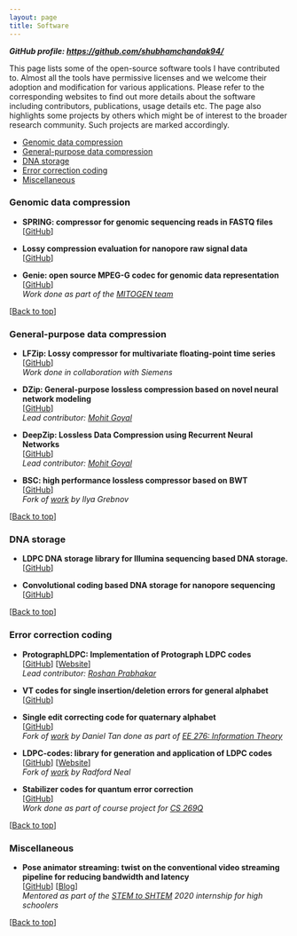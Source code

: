 ```yaml
---
layout: page
title: Software
---
```

_**GitHub profile: <https://github.com/shubhamchandak94/>**_

This page lists some of the open-source software tools I have contributed to.
Almost all the tools have permissive licenses and we welcome their adoption and
modification for various applications.
Please refer to the corresponding websites to find out more details about the software
including contributors, publications, usage details etc.
The page also highlights some projects by others which might be of interest to
 the broader research community.
Such projects are marked accordingly.

- [Genomic data compression](#genomic-data-compression)
- [General-purpose data compression](#general-data-compression)
- [DNA storage](#dna-storage)
- [Error correction coding](#error-correction-coding)
- [Miscellaneous](#miscellaneous)

### Genomic data compression
- **SPRING: compressor for genomic sequencing reads in FASTQ files**  
  [[GitHub](https://github.com/shubhamchandak94/Spring/)]

- **Lossy compression evaluation for nanopore raw signal data**  
  [[GitHub](https://github.com/shubhamchandak94/lossy_compression_evaluation)]

- **Genie: open source MPEG-G codec for genomic data representation**  
  [[GitHub](https://github.com/mitogen/genie/)]  
  _Work done as part of the [MITOGEN team](https://mitogen.github.io/)_

<a id="general-data-compression"></a>[[Back to top](#top_anchor_)]
### General-purpose data compression
- **LFZip: Lossy compressor for multivariate floating-point time series**  
  [[GitHub](https://github.com/shubhamchandak94/LFZip/)]  
  _Work done in collaboration with Siemens_

- **DZip: General-purpose lossless compression based on novel neural network modeling**  
  [[GitHub](https://github.com/mohit1997/Dzip-torch/)]   
  _Lead contributor: [Mohit Goyal](https://scholar.google.com/citations?user=M7S3soEAAAAJ&hl=en)_

- **DeepZip: Lossless Data Compression using Recurrent Neural Networks**  
  [[GitHub](https://github.com/mohit1997/DeepZip)]  
  _Lead contributor: [Mohit Goyal](https://scholar.google.com/citations?user=M7S3soEAAAAJ&hl=en)_

- **BSC: high performance lossless compressor based on BWT**  
  [[GitHub](https://github.com/shubhamchandak94/libbsc)]  
  _Fork of [work](https://github.com/IlyaGrebnov/libbsc) by Ilya Grebnov_

<a id="dna-storage"></a>[[Back to top](#top_anchor_)]
### DNA storage
- **LDPC DNA storage library for Illumina sequencing based DNA storage.**  
  [[GitHub](https://github.com/shubhamchandak94/LDPC_dna_storage)]

- **Convolutional coding based DNA storage for nanopore sequencing**  
  [[GitHub](https://github.com/shubhamchandak94/nanopore_dna_storage)]

<a id="error-correction-coding"></a>[[Back to top](#top_anchor_)]
### Error correction coding
- **ProtographLDPC: Implementation of Protograph LDPC codes**  
  [[GitHub](https://github.com/shubhamchandak94/ProtographLDPC)] [[Website](https://shubhamchandak94.github.io/ProtographLDPC/)]  
  _Lead contributor: [Roshan Prabhakar](https://github.com/roshanprabhakar)_

- **VT codes for single insertion/deletion errors for general alphabet**  
  [[GitHub](https://github.com/shubhamchandak94/VT_codes)]

- **Single edit correcting code for quaternary alphabet**  
  [[GitHub](https://github.com/shubhamchandak94/single-edit-correcting-code)]  
  _Fork of [work](https://github.com/dtch1997/single-edit-correcting-code) by Daniel Tan done as part of [EE 276: Information Theory](https://theinformaticists.com/category/blog/information-theory-winter-2020/)_

- **LDPC-codes: library for generation and application of LDPC codes**  
  [[GitHub](https://github.com/shubhamchandak94/LDPC-codes)] [[Website](https://shubhamchandak94.github.io/LDPC-codes/)]  
  _Fork of [work](https://github.com/radfordneal/LDPC-codes) by Radford Neal_

- **Stabilizer codes for quantum error correction**  
  [[GitHub](https://github.com/shubhamchandak94/stabilizer_code)]  
  _Work done as part of course project for [CS 269Q](https://cs269q.stanford.edu/)_

<a id="miscellaneous"></a>[[Back to top](#top_anchor_)]
### Miscellaneous
- **Pose animator streaming: twist on the conventional video streaming pipeline for reducing bandwidth and latency**  
  [[GitHub](https://github.com/roshanprabhakar/pose-animator-stream/)] [[Blog](https://theinformaticists.com/2020/08/25/keypoint-centric-video-processing-for-reducing-net-latency-in-video-streaming/)]  
  _Mentored as part of the [STEM to SHTEM](https://compression.stanford.edu/summer-internships-high-school-students) 2020 internship for high schoolers_



[[Back to top](#top_anchor_)]
